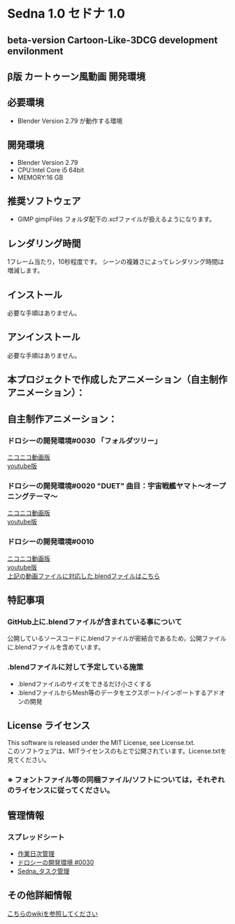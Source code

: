 # Sedna 1.0 セドナ 1.0
## beta-version Cartoon-Like-3DCG development envilonment
## β版 カートゥーン風動画 開発環境  

## 必要環境
* Blender Version 2.79 が動作する環境

## 開発環境  
* Blender Version 2.79
* CPU:Intel Core i5 64bit
* MEMORY:16 GB

## 推奨ソフトウェア
* GIMP
  gimpFiles フォルダ配下の.xcfファイルが扱えるようになります。

## レンダリング時間
1フレーム当たり，10秒程度です。
シーンの複雑さによってレンダリング時間は増減します。


## インストール 
  必要な手順はありません。

## アンインストール         
必要な手順はありません。

## 本プロジェクトで作成したアニメーション（自主制作アニメーション）：
## 自主制作アニメーション：
### ドロシーの開発環境#0030 「フォルダツリー」
[ニコニコ動画版](https://nico.ms/sm35034116)  
[youtube版](https://youtu.be/L97rfQ7MrJU)  

### ドロシーの開発環境#0020 "DUET" 曲目：宇宙戦艦ヤマト～オープニングテーマ～
[ニコニコ動画版](https://t.co/Y8y2gcjrQ8)  
[youtube版](https://t.co/eQK7ZWCr0Q)  

### ドロシーの開発環境#0010
[ニコニコ動画版](http://www.nicovideo.jp/watch/sm31660526)  
[youtube版](https://youtu.be/j0UhxwEl4is)  
[上記の動画ファイルに対応した.blendファイルはこちら](https://bowlroll.net/file/134556)


## 特記事項  
### GitHub上に.blendファイルが含まれている事について  
公開しているソースコードに.blendファイルが密結合であるため，公開ファイルに.blendファイルを含めています。  
### .blendファイルに対して予定している施策
* .blendファイルのサイズをできるだけ小さくする
* .blendファイルからMesh等のデータをエクスポート/インポートするアドオンの開発

## License ライセンス
This software is released under the MIT License, see License.txt.  
このソフトウェアは、MITライセンスのもとで公開されています。License.txtを見てください。
### ※ フォントファイル等の同梱ファイル/ソフトについては，それぞれのライセンスに従ってください。

## 管理情報
### スプレッドシート
* [作業日次管理](https://docs.google.com/spreadsheets/d/1OcrweKcC3Z_rvI6SDFZMefqk4avaaWCaK5QpJZbVDw4/edit?usp=sharing)
* [ドロシーの開発環境 #0030](https://docs.google.com/spreadsheets/d/1LNIvTehFkrCy4yKCg1GUygdJqgzFaAlVGfr02iVg37E/edit?usp=sharing)
* [Sedna_タスク管理](https://docs.google.com/spreadsheets/d/1w9W4hoqAu6IpB3NDFco2QEChG7c-nqG_PMeA12Devko/edit?usp=sharing)

## その他詳細情報
[こちらのwikiを参照してください](../../wiki/Home)

